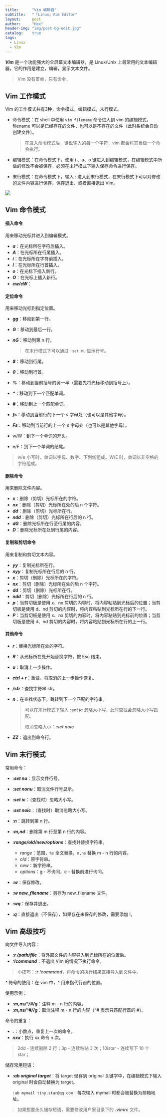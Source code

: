 ```yaml
---
title:      "Vim 编辑器"
subtitle:   "「Linux」Vim Editor"
layout:     post
author:     "Hex"
header-img: "img/post-bg-edit.jpg"
catalog:    true
tags:
  - Linux
  - Vim
---
```




***Vim*** 是一个功能强大的全屏幕文本编辑器，是 Linux/Unix 上最常用的文本编辑器，它的作用是建立，编辑，显示文本文件。

> Vim 没有菜单，只有命令，



## Vim 工作模式

Vim 的工作模式共有3种，命令模式，编辑模式，末行模式。

- 命令模式：在 shell 中使用 `vim filename` 命令进入到 vim 的编辑模式，filename 可以是已经存在的文件，也可以是不存在的文件（此时系统会自动创建文件）。

  > 在进入命令模式后，键盘输入的每一个字符，vim 都会将其当做一个命令执行。

- 编辑模式：在命令模式下，使用  i 、a、o 键进入到编辑模式，在编辑模式中所做的修改不会被保存，必须在末行模式下输入保存命令进行保存。

- 末行模式：在命令模式下，输入 : 进入到末行模式，在末行模式下可以对修改的文件内容进行保存、保存退出、或者直接退出 Vim。

![](/hexbook/img/in-post/linux/1600882902.jpg)

## Vim 命令模式

#### 插入命令

用来移动光标并进入到编辑模式。

- ***a***：在光标所在字符后插入。
- ***A***：在光标所在行尾插入。
- ***i***：在光标所在字符前插入。
- ***I***：在光标所在行首插入。
- ***o***：在光标下插入新行。
- ***O***：在光标上插入新行。
- ***cw/cW***：



#### 定位命令

用来移动光标到指定位置。

- ***gg***：移动到第一行。

- ***G***：移动到最后一行。

- ***nG***：移动到第 n 行。

  > 在末行模式下可以通过 `:set nu` 显示行号。

- ***$***：移动到行尾。

- ***0***：移动到行首。

- ***%***：移动到当前括号的另一半（需要先将光标移动到括号上）。

- ***\****：移动到下一个匹配单词。

- ***#***：移动到上一个匹配单词。

- ***fs***：移动到当前行的下一个 *s* 字母处（也可以是其他字母）。

- ***Fs***：移动到当前行的上一个 *s* 字母处（也可以是其他字母）。

- w/W：到下一个单词的开头。

- e/E：到下一个单词的结尾。

> w/e 小写时，单词以字母、数字、下划线组成。W/E 时，单词以非空格的字符组成。



#### 删除命令

用来删除文件内容。

- ***x***：删除（剪切）光标所在的字符。
- ***nx***：删除（剪切）光标所在处的后 n 个字符。
- ***dd***：删除（剪切）光标所在行。
- ***ndd***：删除（剪切）光标所在行后的 n 行。
- ***dG***：删除光标所在行至行尾的内容。
- ***D***：删除光标所在处到行尾的内容。



#### 复制和剪切命令

用来复制和剪切文本内容。

- ***yy***：复制光标所在行。
- ***nyy***：复制光标所在行后的 n 行。
- ***x***：剪切（删除）光标所在的字符。
- ***nx***：剪切（删除）光标所在处的后 n 个字符。
- ***dd***：剪切（删除）光标所在行。
- ***ndd***：剪切（删除）光标所在行后的 n 行。
- ***p***：当剪切板是使用 x、nx 剪切的内容时，将内容粘贴到光标后的位置；当剪切板是使用 d、nd 剪切的内容时，将内容粘贴到光标所在行的下一行。
- ***P***：当剪切板是使用 x、nx 剪切的内容时，将内容粘贴到光标前的位置；当剪切板是使用 d、nd 剪切的内容时，将内容粘贴到光标所在行的上一行。



#### 其他命令

- ***r***：替换光标所在处的字符。
- ***R***：从光标所在处开始替换字符，按 Esc 结束。
- ***u***：取消上一步操作。
- ***ctrl + r***：重做，将取消的上一步操作恢复。

- ***/str***：查找字符串 str。

- ***n***：在查找状态下，跳转到下一个匹配的字符串。

  > 可以在末行模式下输入 ***:set ic*** 忽略大小写，此时查找会忽略大小写匹配。
  >
  > 取消忽略大小：***:set noic***

- ***ZZ***：退出到命令行。





## Vim 末行模式

常用命令：

- ***:set nu***：显示文件行号。
- ***:set nonu***：取消文件行号显示。
- ***:set ic***：（查找时）忽略大小写。
- ***:set noic***：（查找时）取消忽略大小写。
- ***:n***：跳转到第 n 行。
- ***:m,nd***：删除第 m 行至第 n 行的内容。
- ***:range/old/new/options***：查找并替换字符串。
  - *range*：范围，`%s` 全文替换，`m,ns` 替换 m - n 行的内容。
  - *old*：原字符串。
  - *new*：新字符串。
  - *options*：g - 不询问，c - 替换前进行询问。

- ***:w***：保存修改。
- ***:w new_filename***：另存为 new_filename 文件。
- ***:wq***：保存并退出。

- ***:q***：直接退出（不保存），如果存在未保存的修改，需要添加 !。

  



## Vim 高级技巧

向文件导入内容：

- ***:r /path/file***：将外部文件的内容导入到光标所在的位置后。
- ***:!command***：不退出 Vim 的情况下执行命令。 

> 小技巧：***:r !command***，将命令的执行结果直接导入到文件中。



***^*** 符号的使用：在 vim 中，^ 用来指代行首的位置。

使用示例：

- ***:m,ns/^/#/g***：注释 m - n 行的内容。
- ***:m,ns/^#//g***：取消注释 m - n 行的内容（^# 表示只匹配行首的 #）。



命令的重复：

- ***.***：小数点，重复上一次的命令。
- ***nxx***：执行 xx 命令 n 次。

> 2dd - 连续删除 2 行；3p - 连续粘贴 3 次；10istar - 连续写下 10 个 star；



储存常用短语：

- ***:ab original target***：将 target 储存到 original 关键字中，在编辑模式下输入 original 时会自动替换为 target。

  `:ab mymail tiny.star@qq.com`：每次输入 mymail 时都会被替换为邮箱地址。

> 如果想要永久储存短语，需要修改用户家目录下的 ***.vimrc*** 文件。